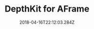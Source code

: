---
path: "/aframe"
date: "2018-04-16T22:12:03.284Z"
title: "DepthKit for AFrame"
tags: ["WebGL", "Virtual Reality", "Tools"]
thumbnail: "https://i.imgur.com/QoxC1xD.gif"
cover: "aframe_cover.jpg"
embed: ''
about: "An A-Frame component for rendering Volumetric videos captured using DepthKit (i.e Kinect + DSLR) in WebVR. The component wraps DepthKit.js which provides a similar interface for Three.js projects."
links: [['Github', 'https://github.com/juniorxsound/DepthKit-A-Frame'], ['npm package', 'https://www.npmjs.com/package/aframe-depthkit']]
components: [['code', 'Javascript, GLSL'], ['software', 'DepthKit'], ['3d', 'AFrame']]
credits: ''
press: []
excerpt: "An AFrame component for rendering volumetric video in WebVR"
---